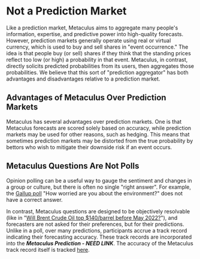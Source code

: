 ---
---

# Not a Prediction Market

Like a prediction market, Metaculus aims to aggregate many people's information, expertise, and predictive power into high-quality forecasts. However, prediction markets generally operate using real or virtual currency, which is used to buy and sell shares in "event occurrence." The idea is that people buy (or sell) shares if they think that the standing prices reflect too low (or high) a probability in that event. Metaculus, in contrast, directly solicits predicted probabilities from its users, then aggregates those probabilities. We believe that this sort of "prediction aggregator" has both advantages and disadvantages relative to a prediction market.

## Advantages of Metaculus Over Prediction Markets

Metaculus has several advantages over prediction markets. One is that Metaculus forecasts are scored solely based on accuracy, while prediction markets may be used for other reasons, such as hedging. This means that sometimes prediction markets may be distorted from the true probability by bettors who wish to mitigate their downside risk if an event occurs.

## Metaculus Questions Are Not Polls

Opinion polling can be a useful way to gauge the sentiment and changes in a group or culture, but there is often no single "right answer". For example, the  [Gallup poll](https://news.gallup.com/poll/391547/seven-year-stretch-elevated-environmental-concern.aspx) "How worried are you about the environment?" does not have a correct answer.

In contrast, Metaculus questions are designed to be objectively resolvable (like in "[Will Brent Crude Oil top $140/barrel before May 2022?](https://www.metaculus.com/questions/9942/brent-oil-to-breach-140-before-may/)"), and forecasters are not asked for their preferences, but for their predictions. Unlike in a poll, over many predictions, participants accrue a track record indicating their forecasting accuracy. These track records are incorporated into the ***Metaculus Prediction - NEED LINK***. The accuracy of the Metaculus track record itself is tracked [here](https://www.metaculus.com/questions/track-record/).